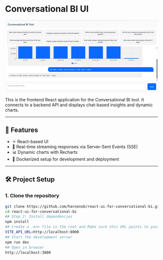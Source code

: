 # Conversational BI UI

![Preview](https://raw.githubusercontent.com/haroonob/react-ui-for-conversational-bi/main/src/assets/mainpage.png)

This is the frontend React application for the Conversational BI tool. It connects to a backend API and displays chat-based insights and dynamic charts.

---

## 🚀 Features

- ⚛️ React-based UI
- 🔁 Real-time streaming responses via Server-Sent Events (SSE)
- 📊 Dynamic charts with Recharts
- 🐳 Dockerized setup for development and deployment

---

## 🛠 Project Setup

### 1. Clone the repository

```bash
git clone https://github.com/haroonob/react-ui-for-conversational-bi.git
cd react-ui-for-conversational-bi
## Step 2: Install dependencies
npm install
## Create a .env file in the root and Make sure this URL points to your backend API
VITE_API_URL=http://localhost:8000 
## Start the development server
npm run dev
## Open in browser
http://localhost:3000
